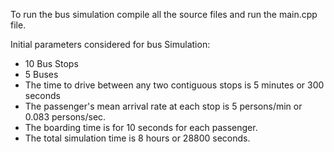 To run the bus simulation compile all the source files and run the main.cpp file.

Initial parameters considered for bus Simulation:
- 10 Bus Stops
- 5 Buses
- The time to drive between any two contiguous stops is 5 minutes or 300 seconds
- The passenger's mean arrival rate at each stop is 5 persons/min or 0.083 persons/sec.
- The boarding time is for 10 seconds for each passenger.
- The total simulation time is 8 hours or 28800 seconds.

